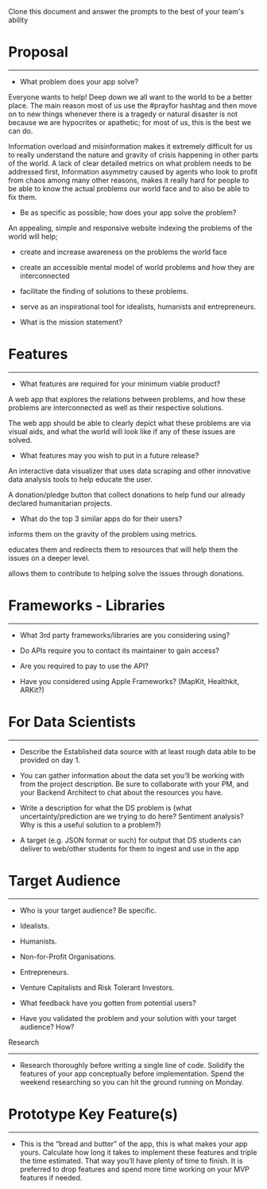 Clone this document and answer the prompts to the best of your team's ability 

# Proposal

---

- What problem does your app solve?

Everyone wants to help! Deep down we all want to the world to be a better place. The main reason most of us use the #prayfor hashtag and then move on to new things whenever there is a tragedy or natural disaster is not because we are hypocrites or apathetic; for most of us, this is the best we can do. 

Information overload and misinformation makes it extremely difficult for us to really understand the  nature and gravity of crisis happening in other parts of the world. A lack of clear detailed metrics on what problem needs to be addressed first, Information asymmetry caused by agents who look to profit from chaos among many other reasons, makes it really hard for people to be able to know the actual problems our world face and to also be able to fix them.

- Be as specific as possible; how does your app solve the problem?

An appealing, simple and responsive website indexing the problems of the world will help;

- create and increase awareness on the problems the world face
- create an accessible mental model of world problems and how they are interconnected
- facilitate the finding of solutions to these problems.
- serve as an inspirational tool for idealists, humanists and entrepreneurs.

- What is the mission statement?

# Features

---

- What features are required for your minimum viable product?

A web app that explores the relations between problems, and how these problems are interconnected as well as their respective solutions.

The web app should be able to clearly depict what these problems are via visual aids, and what the world will look like if any of these issues are solved.

- What features may you wish to put in a future release?

An interactive data visualizer that uses data scraping and other innovative data analysis tools to  help educate the user.

A donation/pledge button that collect donations to help fund our already declared humanitarian projects.

- What do the top 3 similar apps do for their users?

informs them on the gravity of the problem using metrics.

educates them and redirects them to resources that will help them the issues on a deeper level.

allows them to contribute to helping solve the issues through donations.

# Frameworks - Libraries

---

- What 3rd party frameworks/libraries are you considering using?

- Do APIs require you to contact its maintainer to gain access?

- Are you required to pay to use the API?

- Have you considered using Apple Frameworks? (MapKit, Healthkit, ARKit?)

# For Data Scientists

---

- Describe the Established data source with at least rough data able to be provided on day 1.

- You can gather information about the data set you’ll be working with from the project description. Be sure to collaborate with your PM, and your Backend Architect to chat about the resources you have.

- Write a description for what the DS problem is (what uncertainty/prediction are we trying to do here? Sentiment analysis? Why is this a useful solution to a problem?)

- A target (e.g. JSON format or such) for output that DS students can deliver to web/other students for them to ingest and use in the app

# Target Audience

---

- Who is your target audience? Be specific.

- Idealists.
- Humanists.
- Non-for-Profit Organisations.
- Entrepreneurs.
- Venture Capitalists and Risk Tolerant Investors.

- What feedback have you gotten from potential users?

- Have you validated the problem and your solution with your target audience? How?

Research

---

- Research thoroughly before writing a single line of code. Solidify the features of your app conceptually before implementation. Spend the weekend researching so you can hit the ground running on Monday.

# Prototype Key Feature(s)

---

- This is the “bread and butter” of the app, this is what makes your app yours. Calculate how long it takes to implement these features and triple the time estimated. That way you’ll have plenty of time to finish. It is preferred to drop features and spend more time working on your MVP features if needed.
